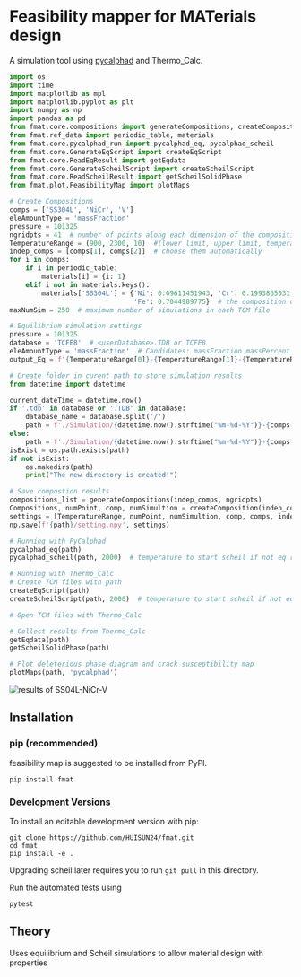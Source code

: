 # Feasibility mapper for MATerials design

A simulation tool using [pycalphad](http://pycalphad.org) and Thermo_Calc.

```python
import os
import time
import matplotlib as mpl
import matplotlib.pyplot as plt
import numpy as np
import pandas as pd
from fmat.core.compositions import generateCompositions, createComposition
from fmat.ref_data import periodic_table, materials
from fmat.core.pycalphad_run import pycalphad_eq, pycalphad_scheil
from fmat.core.GenerateEqScript import createEqScript
from fmat.core.ReadEqResult import getEqdata
from fmat.core.GenerateScheilScript import createScheilScript
from fmat.core.ReadScheilResult import getScheilSolidPhase
from fmat.plot.FeasibilityMap import plotMaps

# Create Compositions
comps = ['SS304L', 'NiCr', 'V']
eleAmountType = 'massFraction'
pressure = 101325
ngridpts = 41  # number of points along each dimension of the composition grid
TemperatureRange = (900, 2300, 10)  #(lower limit, upper limit, temperature step)
indep_comps = [comps[1], comps[2]]  # choose them automatically
for i in comps:
    if i in periodic_table:
        materials[i] = {i: 1}
    elif i not in materials.keys():
        materials['SS304L'] = {'Ni': 0.09611451943, 'Cr': 0.1993865031,
                               'Fe': 0.7044989775}  # the composition of this element/alloys(in weight fractions)
maxNumSim = 250  # maximum number of simulations in each TCM file

# Equilibrium simulation settings
pressure = 101325
database = 'TCFE8'  # <userDatabase>.TDB or TCFE8
eleAmountType = 'massFraction'  # Candidates: massFraction massPercent moleFraction molePercent
output_Eq = f'{TemperatureRange[0]}-{TemperatureRange[1]}-{TemperatureRange[2]}-{comps[0]}-{comps[1]}-{comps[2]}-Eq'

# Create folder in curent path to store simulation results
from datetime import datetime

current_dateTime = datetime.now()
if '.tdb' in database or '.TDB' in database:
    database_name = database.split('/')
    path = f'./Simulation/{datetime.now().strftime("%m-%d-%Y")}-{comps[0]}-{comps[1]}-{comps[2]}-database-{database_name[-1][:-4]}'
else:
    path = f'./Simulation/{datetime.now().strftime("%m-%d-%Y")}-{comps[0]}-{comps[1]}-{comps[2]}-database-{database}'
isExist = os.path.exists(path)
if not isExist:
    os.makedirs(path)
    print("The new directory is created!")

# Save compostion results
compositions_list = generateCompositions(indep_comps, ngridpts)
Compositions, numPoint, comp, numSimultion = createComposition(indep_comps, comps, compositions_list, materials, path)
settings = [TemperatureRange, numPoint, numSimultion, comp, comps, indep_comps, os.path.abspath(database), pressure, eleAmountType]
np.save(f'{path}/setting.npy', settings)

# Running with PyCalphad
pycalphad_eq(path)
pycalphad_scheil(path, 2000)  # temperature to start scheil if not eq results

# Running with Thermo_Calc
# Create TCM files with path
createEqScript(path)
createScheilScript(path, 2000)  # temperature to start scheil if not eq results

# Open TCM files with Thermo_Calc

# Collect results from Thermo_Calc
getEqdata(path)
getScheilSolidPhase(path)

# Plot deleterious phase diagram and crack susceptibility map 
plotMaps(path, 'pycalphad')
```

![results of SS04L-NiCr-V](https://github.com/HUISUN24/feasibility_map/blob/main/docs/demo-results.png)

## Installation

### pip (recommended)

feasibility map is suggested to be installed from PyPI.

    pip install fmat

### Development Versions

To install an editable development version with pip:

    git clone https://github.com/HUISUN24/fmat.git
    cd fmat
    pip install -e .

Upgrading scheil later requires you to run ``git pull`` in this directory.

Run the automated tests using

    pytest

## Theory

Uses equilibrium and Scheil simulations to allow material design with properties

